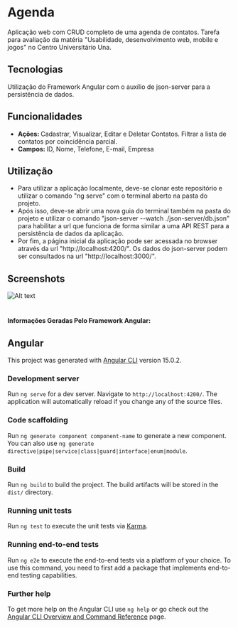 # Agenda
Aplicação web com CRUD completo de uma agenda de contatos. Tarefa para avaliação da matéria "Usabilidade, desenvolvimento web, mobile e jogos" no Centro Universitário Una.

## Tecnologias
Utilização do Framework Angular com o auxílio de json-server para a persistência de dados.

## Funcionalidades
* <b> Ações: </b> Cadastrar, Visualizar, Editar e Deletar Contatos. Filtrar a lista de contatos por coincidência parcial.
* <b> Campos: </b> ID, Nome, Telefone, E-mail, Empresa

## Utilização
* Para utilizar a aplicação localmente, deve-se clonar este repositório e utilizar o comando "ng serve" com o terminal aberto na pasta do projeto.
* Após isso, deve-se abrir uma nova guia do terminal também na pasta do projeto e utilizar o comando "json-server --watch ./json-server/db.json" para habilitar a url que funciona de forma similar a uma API REST para a persistência de dados da aplicação.
* Por fim, a página inicial da aplicação pode ser acessada no browser através da url "http://localhost:4200/". Os dados do json-server podem ser consultados na url "http://localhost:3000/".

## Screenshots
![Alt text](/scr/assets/screenshots/home.png?raw=true "Página Inicial")

#
#### Informações Geradas Pelo Framework Angular:
## Angular

This project was generated with [Angular CLI](https://github.com/angular/angular-cli) version 15.0.2.

### Development server

Run `ng serve` for a dev server. Navigate to `http://localhost:4200/`. The application will automatically reload if you change any of the source files.

### Code scaffolding

Run `ng generate component component-name` to generate a new component. You can also use `ng generate directive|pipe|service|class|guard|interface|enum|module`.

### Build

Run `ng build` to build the project. The build artifacts will be stored in the `dist/` directory.

### Running unit tests

Run `ng test` to execute the unit tests via [Karma](https://karma-runner.github.io).

### Running end-to-end tests

Run `ng e2e` to execute the end-to-end tests via a platform of your choice. To use this command, you need to first add a package that implements end-to-end testing capabilities.

### Further help

To get more help on the Angular CLI use `ng help` or go check out the [Angular CLI Overview and Command Reference](https://angular.io/cli) page.
